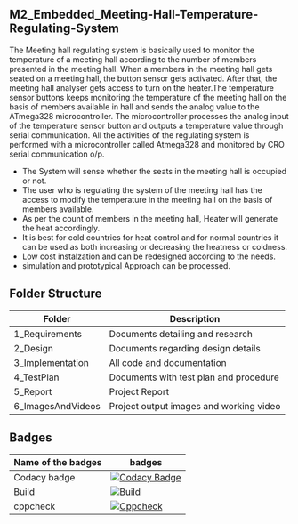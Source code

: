 ## M2_Embedded_Meeting-Hall-Temperature-Regulating-System
The Meeting hall regulating system is basically used to monitor the temperature of a meeting hall according to the number of members presented in the meeting hall. When a members in the meeting hall gets seated on a meeting hall, the button sensor gets activated. After that, the meeting hall analyser gets access to turn on the heater.The temperature sensor buttons keeps monitoring the temperature of the meeting hall on the basis of members available in hall and sends the analog value to the ATmega328 microcontroller. The microcontroller processes the analog input of the temperature sensor button and outputs a temperature value through serial communication. All the activities of the regulating system is performed with a microcontroller called Atmega328 and monitored by CRO serial communication o/p.
- The System will sense whether the seats in the meeting hall is occupied or not.
- The user who is regulating the system of the meeting hall has the access to modify the temperature in the meeting hall on the basis of members available.
- As per the count of members in the meeting hall, Heater will generate the heat accordingly.
- It is best for cold countries for heat control and for normal countries it can be used as both increasing or decreasing the heatness or coldness.
- Low cost instalzation and can be redesigned according to the needs.
- simulation and prototypical Approach can be processed.




## Folder Structure

|Folder|	Description|
|------|---------------|
|1_Requirements|	Documents detailing and research|
|2_Design	|Documents regarding design details|
|3_Implementation	|All code and documentation|
|4_TestPlan	|Documents with test plan and procedure|
|5_Report	|Project Report|
|6_ImagesAndVideos	|Project output images and working video|



## Badges

Name of the badges| badges|
|-----------------|-------|
|Codacy badge|[![Codacy Badge](https://app.codacy.com/project/badge/Grade/9d14bf619ca0463ca2db252e5979b6b2)](https://www.codacy.com/gh/sathish20pandian/M2_Embedded_Meeting-Hall-Temperature-Regulating-System/dashboard?utm_source=github.com&amp;utm_medium=referral&amp;utm_content=sathish20pandian/M2_Embedded_Meeting-Hall-Temperature-Regulating-System&amp;utm_campaign=Badge_Grade)|
|Build|[![Build](https://github.com/sathish20pandian/M2_Embedded_Meeting-Hall-Temperature-Regulating-System/actions/workflows/compile.yml/badge.svg)](https://github.com/sathish20pandian/M2_Embedded_Meeting-Hall-Temperature-Regulating-System/actions/workflows/compile.yml)|
|cppcheck|[![Cppcheck](https://github.com/sathish20pandian/M2_Embedded_Meeting-Hall-Temperature-Regulating-System/actions/workflows/cppcheck.yml/badge.svg)](https://github.com/sathish20pandian/M2_Embedded_Meeting-Hall-Temperature-Regulating-System/actions/workflows/cppcheck.yml)|

